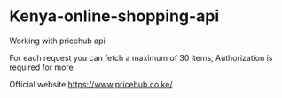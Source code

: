 # Kenya-online-shopping-api

Working with pricehub api

For each request you can fetch a maximum of 30 items, Authorization is required for more

Official website:https://www.pricehub.co.ke/
